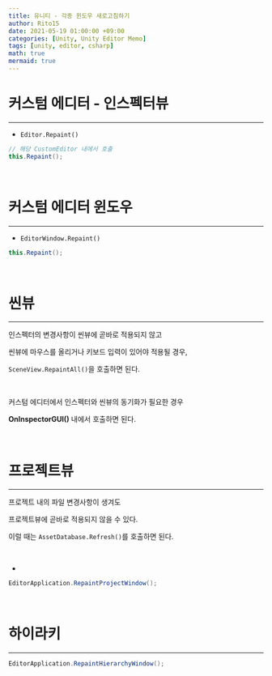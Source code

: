 ```yaml
---
title: 유니티 - 각종 윈도우 새로고침하기
author: Rito15
date: 2021-05-19 01:00:00 +09:00
categories: [Unity, Unity Editor Memo]
tags: [unity, editor, csharp]
math: true
mermaid: true
---
```


# 커스텀 에디터 - 인스펙터뷰
---

- `Editor.Repaint()`

```cs
// 해당 CustomEditor 내에서 호출
this.Repaint();
```

<br>

# 커스텀 에디터 윈도우
---

- `EditorWindow.Repaint()`

```cs
this.Repaint();
```

<br>

# 씬뷰
---

인스펙터의 변경사항이 씬뷰에 곧바로 적용되지 않고

씬뷰에 마우스를 올리거나 키보드 입력이 있어야 적용될 경우,

`SceneView.RepaintAll()`을 호출하면 된다.

<br>

커스텀 에디터에서 인스펙터와 씬뷰의 동기화가 필요한 경우

**OnInspectorGUI()** 내에서 호출하면 된다.

<br>


# 프로젝트뷰
---

프로젝트 내의 파일 변경사항이 생겨도

프로젝트뷰에 곧바로 적용되지 않을 수 있다.

이럴 때는 `AssetDatabase.Refresh()`를 호출하면 된다.

<br>

+

```cs
EditorApplication.RepaintProjectWindow();
```

<br>

# 하이라키
---

```cs
EditorApplication.RepaintHierarchyWindow();
```





